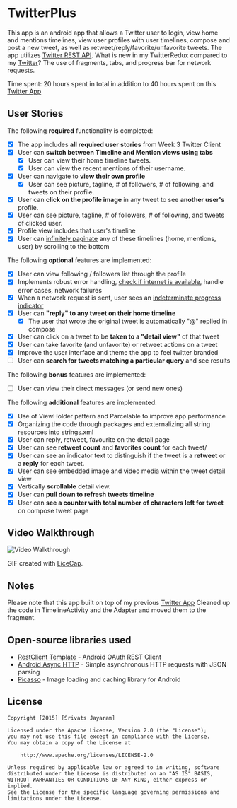 # TwitterPlus
This app is an android app that allows a Twitter user to login, view home and mentions timelines, view user profiles with user timelines, compose and post a new tweet, as well as retweet/reply/favorite/unfavorite tweets. The app utilizes [Twitter REST API](https://dev.twitter.com/rest/public). What is new in my TwitterRedux compared to my [Twitter](https://github.com/srivats666/TwitterClient)? The use of fragments, tabs, and progress bar for network requests.


Time spent: 20 hours spent in total in addition to 40 hours spent on this [Twitter App](https://github.com/srivats666/TwitterClient)

## User Stories

The following **required** functionality is completed:

* [x] The app includes **all required user stories** from Week 3 Twitter Client
* [x] User can **switch between Timeline and Mention views using tabs**
  * [x] User can view their home timeline tweets.
  * [x] User can view the recent mentions of their username.
* [x] User can navigate to **view their own profile**
  * [x] User can see picture, tagline, # of followers, # of following, and tweets on their profile.
* [x] User can **click on the profile image** in any tweet to see **another user's** profile.
 * [x] User can see picture, tagline, # of followers, # of following, and tweets of clicked user.
 * [x] Profile view includes that user's timeline
* [x] User can [infinitely paginate](http://guides.codepath.com/android/Endless-Scrolling-with-AdapterViews) any of these timelines (home, mentions, user) by scrolling to the bottom

The following **optional** features are implemented:

* [x] User can view following / followers list through the profile
* [x] Implements robust error handling, [check if internet is available](http://guides.codepath.com/android/Sending-and-Managing-Network-Requests#checking-for-network-connectivity), handle error cases, network failures
* [x] When a network request is sent, user sees an [indeterminate progress indicator](http://guides.codepath.com/android/Handling-ProgressBars#progress-within-actionbar)
* [x] User can **"reply" to any tweet on their home timeline**
  * [x] The user that wrote the original tweet is automatically "@" replied in compose
* [x] User can click on a tweet to be **taken to a "detail view"** of that tweet
 * [x] User can take favorite (and unfavorite) or retweet actions on a tweet
* [x] Improve the user interface and theme the app to feel twitter branded
* [ ] User can **search for tweets matching a particular query** and see results

The following **bonus** features are implemented:

* [ ] User can view their direct messages (or send new ones)

The following **additional** features are implemented:

* [x] Use of ViewHolder pattern and Parcelable to improve app performance
* [x] Organizing the code through packages and externalizing all string resources into strings.xml
* [x] User can reply, retweet, favourite on the detail page
* [x] User can see **retweet count** and **favorites count** for each tweet/
* [x] User can see an indicator text to distinguish if the tweet is a **retweet** or a **reply** for each tweet.
* [x] User can see embedded image and video media within the tweet detail view
* [x] Vertically **scrollable** detail view. 
* [x] User can **pull down to refresh tweets timeline**
* [x] User can **see a counter with total number of characters left for tweet** on compose tweet page

## Video Walkthrough 

<img src='https://github.com/srivats666/TwitterPlus/blob/master/Twitter.gif' title='Video Walkthrough' width='' alt='Video Walkthrough' />

GIF created with [LiceCap](http://www.cockos.com/licecap/).

## Notes

Please note that this app built on top of my previous [Twitter App](https://github.com/srivats666/TwitterClient)
Cleaned up the code in TimelineActivity and the Adapter and moved them to the fragment.

## Open-source libraries used

- [RestClient Template](https://github.com/codepath/android-rest-client-template) - Android OAuth REST Client 
- [Android Async HTTP](https://github.com/loopj/android-async-http) - Simple asynchronous HTTP requests with JSON parsing
- [Picasso](http://square.github.io/picasso/) - Image loading and caching library for Android

## License

    Copyright [2015] [Srivats Jayaram]

    Licensed under the Apache License, Version 2.0 (the "License");
    you may not use this file except in compliance with the License.
    You may obtain a copy of the License at

        http://www.apache.org/licenses/LICENSE-2.0

    Unless required by applicable law or agreed to in writing, software
    distributed under the License is distributed on an "AS IS" BASIS,
    WITHOUT WARRANTIES OR CONDITIONS OF ANY KIND, either express or implied.
    See the License for the specific language governing permissions and
    limitations under the License.
